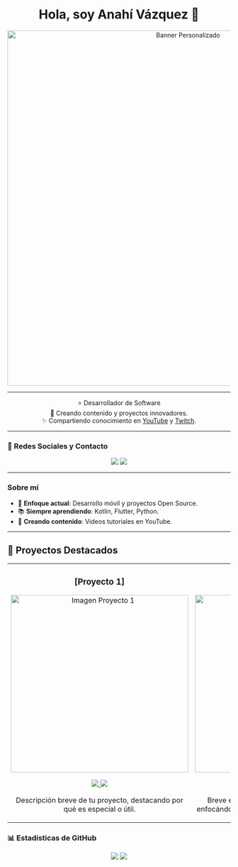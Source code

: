 <h1 align="center">Hola, soy Anahí Vázquez 👋</h1>

<p align="center">
  <img src="https://i.imgur.com/19a4nxB.png" alt="Banner Personalizado" width="800px">
</p>

---

<p align="center">
  ⭐ Desarrollador de Software <br>
  🚀 Creando contenido y proyectos innovadores. <br>
  ✨ Compartiendo conocimiento en <a href="https://tu_youtube.com">YouTube</a> y <a href="https://tu_twitch.com">Twitch</a>. <br>
</p>

---

### 🔗 Redes Sociales y Contacto
<p align="center">
  <a href="mailto:05centella@gmail.com"><img src="https://img.shields.io/badge/Gmail-D14836?style=for-the-badge&logo=gmail&logoColor=white"></a>
  <a href="www.linkedin.com/in/anahi-vp"><img src="https://img.shields.io/badge/LinkedIn-0077B5?style=for-the-badge&logo=linkedin&logoColor=white"></a>
</p>

---

### Sobre mí
- 🎯 **Enfoque actual**: Desarrollo móvil y proyectos Open Source.
- 📚 **Siempre aprendiendo**: Kotlin, Flutter, Python.
- 🎥 **Creando contenido**: Videos tutoriales en YouTube.

---

## 🌟 Proyectos Destacados

<table>
<tr>
<td width="50%">
<h3 align="center">[Proyecto 1]</h3>
<div align="center">
<a href="https://github.com/TUPROYECTO" target="_blank"><img src="https://i.imgur.com/IMAGEN_PROYECTO1.png" width="400" alt="Imagen Proyecto 1"></a>
<p>
<a href="https://github.com/TUPROYECTO" target="_blank">
<img src="https://img.shields.io/badge/C%C3%93DIGO-ff9?style=for-the-badge&logo=github&logoColor=black">
</a>
<a href="https://youtu.be/ENLACE_VIDEO" target="_blank">
<img src="https://img.shields.io/badge/-YouTube-green?style=for-the-badge&color=fbfc40">
</a>
</p>
<p>Descripción breve de tu proyecto, destacando por qué es especial o útil.</p>
</div>
</td>

<td width="50%">
<h3 align="center">[Proyecto 2]</h3>
<div align="center">
<a href="https://github.com/TUPROYECTO2" target="_blank"><img src="https://i.imgur.com/IMAGEN_PROYECTO2.png" width="400" alt="Imagen Proyecto 2"></a>
<p>
<a href="https://github.com/TUPROYECTO2" target="_blank">
<img src="https://img.shields.io/badge/C%C3%93DIGO-80ffaa?style=for-the-badge&logo=github&logoColor=black">
</a>
<a href="https://youtu.be/ENLACE_VIDEO2" target="_blank">
<img src="https://img.shields.io/badge/-YouTube-green?style=for-the-badge&color=3fFD7f">
</a>
</p>
<p>Breve explicación sobre tu segundo proyecto, enfocándote en su impacto o características únicas.</p>
</div>
</td>
</tr>
</table>

### 📊 Estadísticas de GitHub
<p align="center">
  <img src="https://github-readme-stats.vercel.app/api?username=Centella126&show_icons=true&theme=radical">
  <img src="https://github-readme-stats.vercel.app/api/top-langs/?username=Centella126&layout=compact&theme=radical">
</p>


